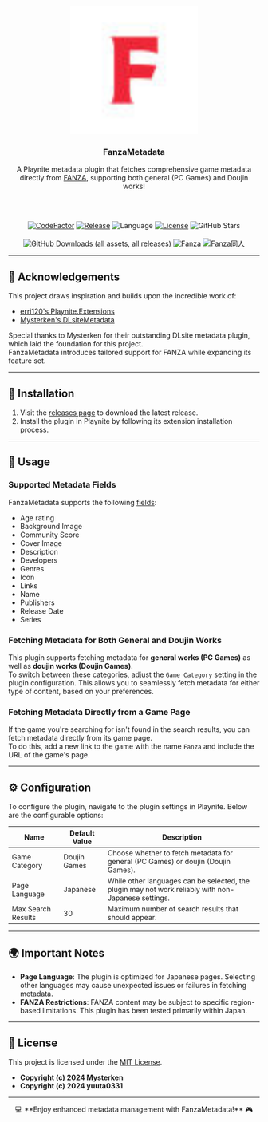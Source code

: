 <br />
<div align="center">
  <a href="https://github.com/yuuta0331/FanzaMetadata">
    <img src="documentation/Logo.png" alt="Logo" width="256" height="256">
  </a>

  <h3 align="center">FanzaMetadata</h3>

  <p align="center">
    A Playnite metadata plugin that fetches comprehensive game metadata directly from <a href="https://www.dmm.co.jp">FANZA</a>, supporting both general (PC Games) and Doujin works!
  </p>
<br><br>

  <p align="center">
    <a href="https://www.codefactor.io/repository/github/yuuta0331/FanzaMetadata"><img src="https://www.codefactor.io/repository/github/yuuta0331/FanzaMetadata/badge" alt="CodeFactor"></a>
    <a href="https://github.com/yuuta0331/FanzaMetadata/releases/latest"><img src="https://img.shields.io/github/v/release/yuuta0331/FanzaMetadata" alt="Release"></a>
    <img src="https://img.shields.io/github/languages/top/yuuta0331/FanzaMetadata" alt="Language">
    <a href="https://github.com/yuuta0331/FanzaMetadata/blob/master/LICENSE"><img src="https://img.shields.io/github/license/yuuta0331/FanzaMetadata" alt="License"></a>
    <img src="https://img.shields.io/github/stars/yuuta0331/FanzaMetadata?style=social" alt="GitHub Stars">
    <br><br>
    <a href="https://github.com/yuuta0331/FanzaMetadata/releases/latest"><img src="https://img.shields.io/github/downloads/yuuta0331/FanzaMetadata/total" alt="GitHub Downloads (all assets, all releases)"></a>
    <a href="https://www.dmm.co.jp"><img src="https://img.shields.io/badge/Fanza-fa2c40" alt="Fanza"></a>
    <a href="https://www.dmm.co.jp/dc/doujin/"><img src="https://img.shields.io/badge/Fanza同人-ff8687" alt="Fanza同人"></a>

    

  </p>
</div>

---

## 🎉 Acknowledgements

This project draws inspiration and builds upon the incredible work of:
- [erri120's Playnite.Extensions](https://github.com/erri120/Playnite.Extensions)
- [Mysterken's DLsiteMetadata](https://github.com/Mysterken/DLsiteMetadata)

Special thanks to Mysterken for their outstanding DLsite metadata plugin, which laid the foundation for this project.  
FanzaMetadata introduces tailored support for FANZA while expanding its feature set.

---

## 🚀 Installation

1. Visit the [releases page](https://github.com/yuuta0331/FanzaMetadata/releases/latest) to download the latest release.
2. Install the plugin in Playnite by following its extension installation process.

---

## 📖 Usage

### Supported Metadata Fields

FanzaMetadata supports the following [fields](https://api.playnite.link/docs/api/Playnite.SDK.Plugins.MetadataField.html):

- Age rating
- Background Image
- Community Score
- Cover Image
- Description
- Developers
- Genres
- Icon
- Links
- Name
- Publishers
- Release Date
- Series

### Fetching Metadata for Both General and Doujin Works

This plugin supports fetching metadata for **general works (PC Games)** as well as **doujin works (Doujin Games)**.  
To switch between these categories, adjust the `Game Category` setting in the plugin configuration. This allows you to seamlessly fetch metadata for either type of content, based on your preferences.

### Fetching Metadata Directly from a Game Page

If the game you're searching for isn't found in the search results, you can fetch metadata directly from its game page.  
To do this, add a new link to the game with the name `Fanza` and include the URL of the game's page.

---

## ⚙️ Configuration

To configure the plugin, navigate to the plugin settings in Playnite. Below are the configurable options:

<div align="center">

| **Name**             | **Default Value** | **Description**                                                             |
|-----------------------|-------------------|-----------------------------------------------------------------------------|
| Game Category         | Doujin Games      | Choose whether to fetch metadata for general (PC Games) or doujin (Doujin Games). |
| Page Language         | Japanese          | While other languages can be selected, the plugin may not work reliably with non-Japanese settings. |
| Max Search Results    | 30                | Maximum number of search results that should appear.                        |

</div>

---

## 🌍 Important Notes

- **Page Language**: The plugin is optimized for Japanese pages. Selecting other languages may cause unexpected issues or failures in fetching metadata.
- **FANZA Restrictions**: FANZA content may be subject to specific region-based limitations. This plugin has been tested primarily within Japan.

---

## 📜 License

This project is licensed under the [MIT License](https://opensource.org/licenses/MIT).

- **Copyright (c) 2024 Mysterken**
- **Copyright (c) 2024 yuuta0331**

---

<div align="center">
  💻 **Enjoy enhanced metadata management with FanzaMetadata!** 🎮
</div>
